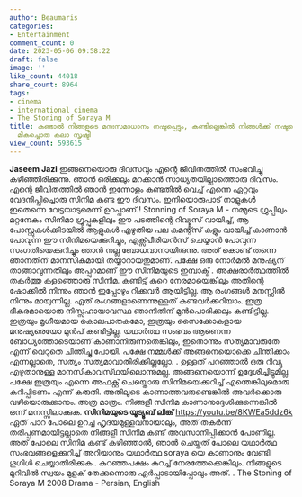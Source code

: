 ```yaml
---
author: Beaumaris
categories:
- Entertainment
comment_count: 0
date: 2023-05-06 09:58:22
draft: false
image: ''
like_count: 44018
share_count: 8964
tags:
- cinema
- international cinema
- The Stoning of Soraya M
title: കണ്ടാൽ നിങ്ങളുടെ മനഃസമാധാനം നഷ്ടപ്പെട്ടും, കണ്ടില്ലെങ്കിൽ നിങ്ങൾക്ക് നഷ്ടപ്പെടുന്നത്
  മികച്ചൊരു കലാ സൃഷ്ടി
view_count: 593615
---
```


**Jaseem Jazi** ഇങ്ങനെയൊരു ദിവസവും എന്റെ ജീവിതത്തിൽ സംഭവിച്ചു കഴിഞ്ഞിരിക്കുന്നു. ഞാൻ ഒരിക്കലും മറക്കാൻ സാധ്യതയില്ലാത്തൊരു ദിവസം. എന്റെ ജീവിതത്തിൽ ഞാൻ ഇന്നോളം കണ്ടതിൽ വെച്ച് എന്നെ ഏറ്റവും വേദനിപ്പിച്ചൊരു സിനിമ കണ്ട ഈ ദിവസം. ഇനിയൊരുപാട് നാളുകൾ ഇതെന്നെ വേട്ടയാടുമെന്ന് ഉറപ്പാണ്.! Stonning of Soraya M - നമ്മുടെ ഗ്രുപ്പിലും മറ്റനേകം സിനിമാ ഗ്രൂപ്പുകളിലും ഈ പടത്തിന്റെ റിവ്യൂസ് വായിച്ച്, ആ പോസ്റ്റുകൾക്കിടയിൽ ആളുകൾ എഴുതിയ പല കമന്റ്സ് കളും വായിച്ച് കാണാൻ പോവുന്ന ഈ സിനിമയെക്കുറിച്ചും, എക്സ്പീരിയൻസ് ചെയ്യാൻ പോവുന്ന സംഗതിയെക്കുറിച്ചും ഞാൻ നല്ല ബോധവാനായിരുന്നു. അത് കൊണ്ട് തന്നെ ഞാനതിന് മാനസികമായി തയ്യാറായതുമാണ്. പക്ഷേ ഒരു നോർമൽ മനുഷ്യന് താങ്ങാവുന്നതിലും അപ്പുറമാണ് ഈ സിനിമയുടെ ഇമ്പാക്ട് . അക്ഷരാർത്ഥത്തിൽ തകർത്തു കളഞ്ഞൊരു സിനിമ. കണ്ടിട്ട് കുറെ നേരമായെങ്കിലും അതിന്റെ ഷോക്കിൽ നിന്നും ഞാൻ ഇപ്പോഴും റിക്കവർ ആയിട്ടില്ല. [](https://cdn.boolokam.com/articles/2023/05/ddq.jpg)ആ രംഗങ്ങൾ മനസ്സിൽ നിന്നും മായുന്നില്ല. ഏത് രംഗങ്ങളാണെന്നുള്ളത് കണ്ടവർക്കറിയാം. ഇത്ര ഭീകരമായൊരു നിസ്സഹായാവസ്ഥ ഞാനിതിന് മുൻപൊരിക്കലും കണ്ടിട്ടില്ല. ഇത്രയും മൃഗീയമായ കൊലപാതകമോ, ഇത്രയും സൈക്കോകളായ മനുഷ്യരെയോ മുൻപ് കണ്ടിട്ടില്ല. യഥാർത്ഥ സംഭവം ആണെന്ന ബോധ്യത്തോടെയാണ് കാണാനിരുന്നതെങ്കിലും, ഇതൊന്നും സത്യമാവരുതേ എന്ന് വെറുതെ ചിന്തിച്ചു പോയി. പക്ഷേ നമ്മൾക്ക് അങ്ങനെയൊക്കെ ചിന്തിക്കാം എന്നല്ലാതെ, സത്യം സത്യമാവാതിരിക്കില്ലല്ലോ. . ഉള്ളത് പറഞ്ഞാൽ ഒരു റിവ്യൂ എഴുതാനുള്ള മാനസികാവസ്‌ഥയിലൊന്നുമല്ല. അങ്ങനെയൊന്ന് ഉദ്ദേശിച്ചിട്ടുമില്ല. പക്ഷേ ഇത്രയും എന്നെ അഫക്റ്റ് ചെയ്തൊരു സിനിമയെക്കുറിച്ച് എന്തെങ്കിലുമൊരു കുറിപ്പിടണം എന്ന് കരുതി. അതിലൂടെ കാണാത്തവരുണ്ടെങ്കിൽ അവർക്കൊരു വഴിയൊരുക്കാനും. അത്ര മാത്രം. നിങ്ങളീ സിനിമ കാണാനുദ്ദേശിക്കുന്നെങ്കിൽ ഒന്ന് മനസ്സിലാക്കുക. **സിനിമയുടെ യൂട്യൂബ് ലിങ്ക്** https://youtu.be/8KWEa5ddz6k ഏത് പാറ പോലെ ഉറച്ച ഹൃദയമുള്ളവനായാലും, അത് തകർന്ന് തരിപ്പണമായിട്ടല്ലാതെ നിങ്ങളീ സിനിമ കണ്ട് അവസാനിപ്പിക്കാൻ പോണില്ല. അത് പോലെ സിനിമ കണ്ട് കഴിഞ്ഞാൽ, ഞാൻ ചെയ്തത് പോലെ യഥാർത്ഥ സംഭവങ്ങളെക്കുറിച്ച് അറിയാനും യഥാർത്ഥ soraya യെ കാണാനും വേണ്ടി ഗൂഗിൾ ചെയ്യാതിരിക്കുക.. കുറഞ്ഞപക്ഷം കുറച്ച് നേരത്തേക്കെങ്കിലും. നിങ്ങളുടെ മുറിവിൽ സ്വയം മുളക് തേക്കുന്നൊരു ഏർപ്പാടായിപ്പോവും അത്. . The Stoning of Soraya M 2008 Drama - Persian, English